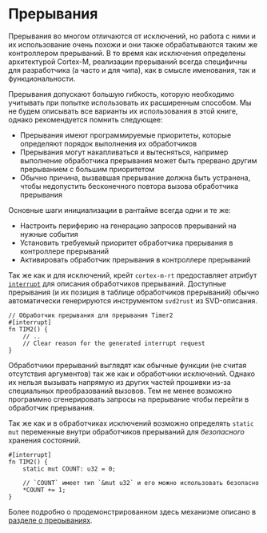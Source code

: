 # Прерывания

Прерывания во многом отличаются от исключений, но работа с ними и их использование
очень похожи и они также обрабатываются таким же контроллером
прерываний. В то время как исключения определены архитектурой Cortex-M,
реализации прерываний всегда специфичны для разработчика (а часто и для чипа),
как в смысле именования, так и функциональности.

Прерывания допускают большую гибкость, которую необходимо учитывать
при попытке использовать их расширенным способом. Мы не будем описывать
все варианты их использования в этой книге, однако рекомендуется помнить следующее:

* Прерывания имеют программируемые приоритеты, которые определяют порядок выполнения их обработчиков
* Прерывания могут накапливаться и вытесняться, например выполнение обработчика прерывания может
быть прервано другим прерыванием с большим приоритетом
* Обычно причина, вызвавшая прерывание должна быть устранена, чтобы недопустить бесконечного
повтора вызова обработчика прерывания

Основные шаги инициализации в рантайме всегда одни и те же:
* Настроить периферию на генерацию запросов прерываний на нужные события
* Установить требуемый приоритет обработчика прерывания в контроллере прерываний
* Активировать обработчик прерывания в контроллере прерываний

Так же как и для исключений, крейт `cortex-m-rt` предоставляет атрибут [`interrupt`]
для описания обработчиков прерываний. Доступные прерывания (и их позиция
в таблице обработчиков прерываний) обычно автоматически генерируются
инструментом `svd2rust` из SVD-описания.

[`interrupt`]: https://docs.rs/cortex-m-rt-macros/0.1.5/cortex_m_rt_macros/attr.interrupt.html

``` rust,ignore
// Обработчик прерывания для прерывания Timer2
#[interrupt]
fn TIM2() {
    // ..
    // Clear reason for the generated interrupt request
}
```

Обработчики прерываний выглядят как обычные функции (не считая отсутствия аргументов)
так же как и обработчики исключений. Однако их нельзя вызывать напрямую из других
частей прошивки из-за специальных преобразований вызовов. Тем не менее возможно
программно сгенерировать запросы на прерывание чтобы перейти в обработчик прерывания.

Так же как и в обработчиках исключений возможно определять `static mut` переменные
внутри обработчиков прерываний для *безопасного* хранения состояний.

``` rust,ignore
#[interrupt]
fn TIM2() {
    static mut COUNT: u32 = 0;

    // `COUNT` имеет тип `&mut u32` и его можно использовать безопасно
    *COUNT += 1;
}
```

Более подробно о продемонстрированном здесь механизме описано в
[разделе о прерываниях][exceptions section].

[exceptions section]: ./exceptions.md
